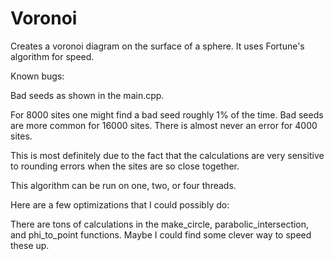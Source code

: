 # Voronoi

Creates a voronoi diagram on the surface of a sphere. It uses Fortune's algorithm for speed.

Known bugs:

Bad seeds as shown in the main.cpp.

For 8000 sites one might find a bad seed roughly 1% of the time. Bad seeds are more common for 16000 sites. There is almost never an error for 4000 sites.

This is most definitely due to the fact that the calculations are very sensitive to rounding errors when the sites are so close together.


This algorithm can be run on one, two, or four threads.


Here are a few optimizations that I could possibly do:

There are tons of calculations in the make_circle, parabolic_intersection, and phi_to_point functions. Maybe I could find some clever way to speed these up.